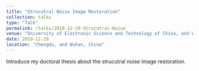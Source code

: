 ```yaml
---
title: "Strucutral Noise Image Restoration"
collection: talks
type: "Talk"
permalink: /talks/2019-12-29-Strucutral-Noise
venue: "University of Electronic Science and Technology of China, and Wuhan University"
date: 2019-12-29
location: "Chengdu, and Wuhan, China"
---
```


Introduce my doctoral thesis about the strucutral noise image restoration.
